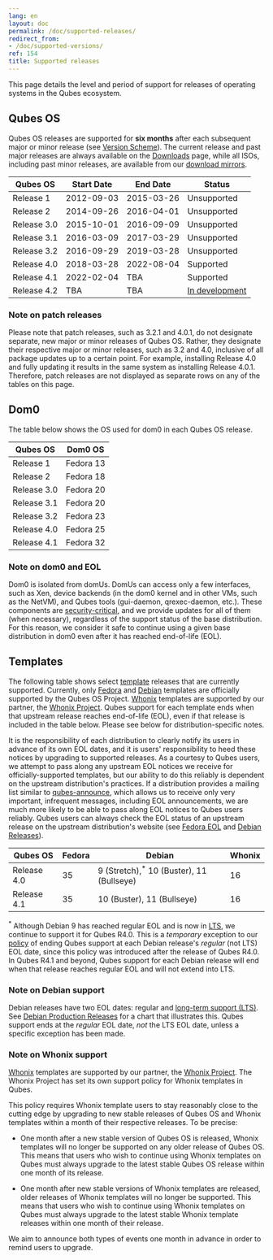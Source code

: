```yaml
---
lang: en
layout: doc
permalink: /doc/supported-releases/
redirect_from:
- /doc/supported-versions/
ref: 154
title: Supported releases
---
```


This page details the level and period of support for releases of operating
systems in the Qubes ecosystem.

## Qubes OS

Qubes OS releases are supported for **six months** after each subsequent major
or minor release (see [Version Scheme](/doc/version-scheme/)). The current
release and past major releases are always available on the
[Downloads](/downloads/) page, while all ISOs, including past minor releases,
are available from our [download mirrors](/downloads/#mirrors).

| Qubes OS    | Start Date | End Date   | Status                |
| ----------- | ---------- | ---------- | --------------------- |
| Release 1   | 2012-09-03 | 2015-03-26 | Unsupported           |
| Release 2   | 2014-09-26 | 2016-04-01 | Unsupported           |
| Release 3.0 | 2015-10-01 | 2016-09-09 | Unsupported           |
| Release 3.1 | 2016-03-09 | 2017-03-29 | Unsupported           |
| Release 3.2 | 2016-09-29 | 2019-03-28 | Unsupported           |
| Release 4.0 | 2018-03-28 | 2022-08-04 | Supported             |
| Release 4.1 | 2022-02-04 | TBA        | Supported             |
| Release 4.2 | TBA        | TBA        | [In development](https://github.com/QubesOS/qubes-issues/issues?utf8=%E2%9C%93&q=is%3Aissue+milestone%3A%22Release+4.2%22) |

### Note on patch releases

Please note that patch releases, such as 3.2.1 and 4.0.1, do not designate
separate, new major or minor releases of Qubes OS. Rather, they designate their
respective major or minor releases, such as 3.2 and 4.0, inclusive of all
package updates up to a certain point. For example, installing Release 4.0 and
fully updating it results in the same system as installing Release 4.0.1.
Therefore, patch releases are not displayed as separate rows on any of the
tables on this page.

## Dom0

The table below shows the OS used for dom0 in each Qubes OS release.

| Qubes OS    | Dom0 OS   |
| ----------- | --------- |
| Release 1   | Fedora 13 |
| Release 2   | Fedora 18 |
| Release 3.0 | Fedora 20 |
| Release 3.1 | Fedora 20 |
| Release 3.2 | Fedora 23 |
| Release 4.0 | Fedora 25 |
| Release 4.1 | Fedora 32 |

### Note on dom0 and EOL

Dom0 is isolated from domUs. DomUs can access only a few interfaces, such as
Xen, device backends (in the dom0 kernel and in other VMs, such as the NetVM),
and Qubes tools (gui-daemon, qrexec-daemon, etc.). These components are
[security-critical](/doc/security-critical-code/), and we provide updates for
all of them (when necessary), regardless of the support status of the base
distribution. For this reason, we consider it safe to continue using a given
base distribution in dom0 even after it has reached end-of-life (EOL).

## Templates

The following table shows select [template](/doc/templates/) releases that are
currently supported. Currently, only [Fedora](/doc/templates/fedora/) and
[Debian](/doc/templates/debian/) templates are officially supported by the
Qubes OS Project. [Whonix](https://www.whonix.org/wiki/Qubes) templates are
supported by our partner, the [Whonix Project](https://www.whonix.org/). Qubes
support for each template ends when that upstream release reaches end-of-life
(EOL), even if that release is included in the table below. Please see below for
distribution-specific notes.

It is the responsibility of each distribution to clearly notify its users in
advance of its own EOL dates, and it is users' responsibility to heed these
notices by upgrading to supported releases. As a courtesy to Qubes users, we
attempt to pass along any upstream EOL notices we receive for
officially-supported templates, but our ability to do this reliably is
dependent on the upstream distribution's practices. If a distribution provides
a mailing list similar to [qubes-announce](/support/#qubes-announce), which
allows us to receive only very important, infrequent messages, including EOL
announcements, we are much more likely to be able to pass along EOL notices to
Qubes users reliably. Qubes users can always check the EOL status of an
upstream release on the upstream distribution's website (see [Fedora
EOL](https://fedoraproject.org/wiki/End_of_life) and [Debian
Releases](https://wiki.debian.org/DebianReleases)).

| Qubes OS    | Fedora | Debian                                              | Whonix |
| ----------- | ------ | --------------------------------------------------- | ------ |
| Release 4.0 | 35     | 9 (Stretch),<sup>*</sup> 10 (Buster), 11 (Bullseye) | 16     |
| Release 4.1 | 35     | 10 (Buster), 11 (Bullseye)                          | 16     |

<sup>\*</sup> Although Debian 9 has reached regular EOL and is now in
[LTS](https://wiki.debian.org/LTS), we continue to support it for Qubes R4.0.
This is a *temporary* exception to our [policy](#note-on-debian-support) of
ending Qubes support at each Debian release's *regular* (not LTS) EOL date,
since this policy was introduced after the release of Qubes R4.0. In Qubes R4.1
and beyond, Qubes support for each Debian release will end when that release
reaches regular EOL and will not extend into LTS.

### Note on Debian support

Debian releases have two EOL dates: regular and [long-term support
(LTS)](https://wiki.debian.org/LTS). See [Debian Production
Releases](https://wiki.debian.org/DebianReleases#Production_Releases) for a
chart that illustrates this. Qubes support ends at the *regular* EOL date,
*not* the LTS EOL date, unless a specific exception has been made.

### Note on Whonix support

[Whonix](https://www.whonix.org/wiki/Qubes) templates are supported by our
partner, the [Whonix Project](https://www.whonix.org/). The Whonix Project has
set its own support policy for Whonix templates in Qubes.

This policy requires Whonix template users to stay reasonably close to the
cutting edge by upgrading to new stable releases of Qubes OS and Whonix
templates within a month of their respective releases. To be precise:

* One month after a new stable version of Qubes OS is released, Whonix
  templates will no longer be supported on any older release of Qubes OS. This
  means that users who wish to continue using Whonix templates on Qubes must
  always upgrade to the latest stable Qubes OS release within one month of its
  release.

* One month after new stable versions of Whonix templates are released, older
  releases of Whonix templates will no longer be supported. This means that
  users who wish to continue using Whonix templates on Qubes must always
  upgrade to the latest stable Whonix template releases within one month of
  their release.

We aim to announce both types of events one month in advance in order to remind
users to upgrade.
